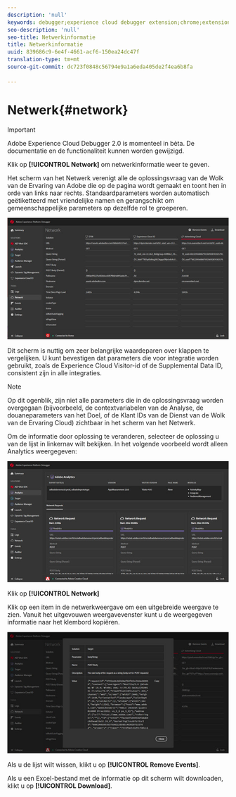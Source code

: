```yaml
---
description: 'null'
keywords: debugger;experience cloud debugger extension;chrome;extension;network;information
seo-description: 'null'
seo-title: Netwerkinformatie
title: Netwerkinformatie
uuid: 839686c9-6e4f-4661-acf6-150ea24dc47f
translation-type: tm+mt
source-git-commit: dc723f0848c56794e9a1a6eda405de2f4ea6b8fa

---
```



# Netwerk{#network}

> [!IMPORTANT]
>
> Adobe Experience Cloud Debugger 2.0 is momenteel in bèta. De documentatie en de functionaliteit kunnen worden gewijzigd.

Klik op **[!UICONTROL Network]** om netwerkinformatie weer te geven.

Het scherm van het Netwerk verenigt alle de oplossingsvraag van de Wolk van de Ervaring van Adobe die op de pagina wordt gemaakt en toont hen in orde van links naar rechts. Standaardparameters worden automatisch geëtiketteerd met vriendelijke namen en gerangschikt om gemeenschappelijke parameters op dezelfde rol te groeperen.

![](assets/network.jpg)

Dit scherm is nuttig om zeer belangrijke waardeparen over klappen te vergelijken. U kunt bevestigen dat parameters die voor integratie worden gebruikt, zoals de Experience Cloud Visitor-id of de Supplemental Data ID, consistent zijn in alle integraties.

>[!NOTE]
>
>Op dit ogenblik, zijn niet alle parameters die in de oplossingsvraag worden overgegaan (bijvoorbeeld, de contextvariabelen van de Analyse, de douaneparameters van het Doel, of de Klant IDs van de Dienst van de Wolk van de Ervaring Cloud) zichtbaar in het scherm van het Netwerk.

Om de informatie door oplossing te veranderen, selecteer de oplossing u van de lijst in linkernav wilt bekijken. In het volgende voorbeeld wordt alleen Analytics weergegeven:

![](assets/network-analytics.jpg)

Klik op **[!UICONTROL Network]**

Klik op een item in de netwerkweergave om een uitgebreide weergave te zien. Vanuit het uitgevouwen weergavevenster kunt u de weergegeven informatie naar het klembord kopiëren.

![](assets/network-expand.jpg)

<!--Use the icon at the top of each column to copy the server call URL to your clipboard, where you can paste it into another document for reference or debugging purposes.

![](assets/copy.jpg)-->

Als u de lijst wilt wissen, klikt u op **[!UICONTROL Remove Events]**.

Als u een Excel-bestand met de informatie op dit scherm wilt downloaden, klikt u op **[!UICONTROL Download]**.